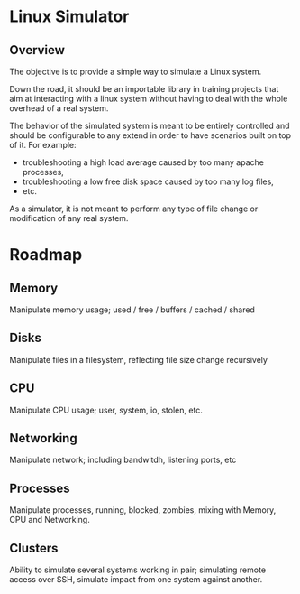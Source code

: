 # Linux Simulator

## Overview

The objective is to provide a simple way to simulate a Linux system.

Down the road, it should be an importable library in training projects 
that aim at interacting with a linux system without having to deal with 
the whole overhead of a real system.

The behavior of the simulated system is meant to be entirely controlled
and should be configurable to any extend in order to have scenarios 
built on top of it. For example:

- troubleshooting a high load average caused by too many apache processes,
- troubleshooting a low free disk space caused by too many log files,
- etc.

As a simulator, it is not meant to perform any type of file change or
modification of any real system.

# Roadmap

## Memory

Manipulate memory usage; used / free / buffers / cached / shared

## Disks

Manipulate files in a filesystem, reflecting file size change recursively

## CPU

Manipulate CPU usage; user, system, io, stolen, etc.

## Networking

Manipulate network; including bandwitdh, listening ports, etc

## Processes

Manipulate processes, running, blocked, zombies, mixing with Memory, CPU 
and Networking.

## Clusters

Ability to simulate several systems working in pair; simulating remote
access over SSH, simulate impact from one system against another.
